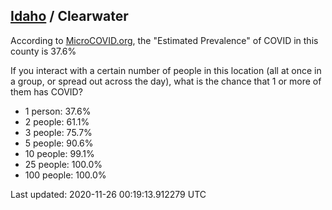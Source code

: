
## [Idaho](/united-states/idaho) / Clearwater

According to [MicroCOVID.org](http://microcovid.org),
the "Estimated Prevalence" of COVID in this county is 37.6%

If you interact with a certain number of people in this location
(all at once in a group, or spread out across the day), what is the chance that
1 or more of them has COVID?

- 1 person: 37.6%
- 2 people: 61.1%
- 3 people: 75.7%
- 5 people: 90.6%
- 10 people: 99.1%
- 25 people: 100.0%
- 100 people: 100.0%

Last updated: 2020-11-26 00:19:13.912279 UTC
